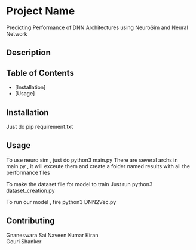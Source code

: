 # Project Name
Predicting Performance of DNN Architectures using NeuroSim and Neural Network
## Description

## Table of Contents

- [Installation] 
- [Usage]

## Installation

Just do pip requirement.txt

## Usage

To use neuro sim , just do python3 main.py 
There are several archs in main.py , it will exceute them and create a folder named results with all the performance files

To make the dataset file for model to train 
Just run python3 dataset_creation.py


To run our model , fire python3 DNN2Vec.py


## Contributing

Gnaneswara Sai
Naveen Kumar 
Kiran  
Gouri Shanker

